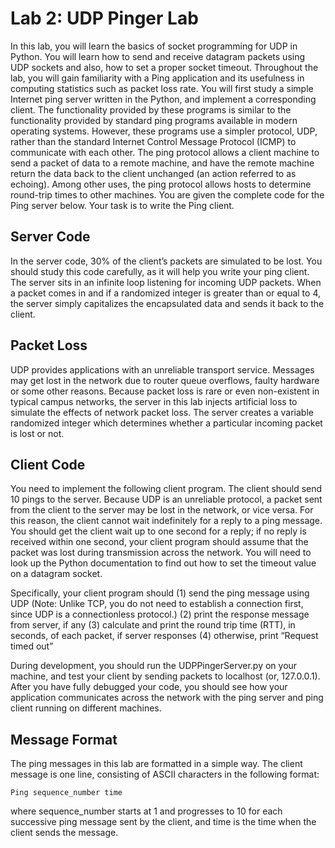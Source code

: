 # Lab 2: UDP Pinger Lab 
In this lab, you will learn the basics of socket programming for UDP in Python. You will learn how to send and receive datagram packets using UDP sockets and also, how to set a proper socket timeout. Throughout the lab, you will gain familiarity with a Ping application and its usefulness in computing statistics such as packet loss rate. 
You will first study a simple Internet ping server written in the Python, and implement a corresponding client. The functionality provided by these programs is similar to the functionality provided by standard ping programs available in modern operating systems. However, these programs use a simpler protocol, UDP, rather than the standard Internet Control Message Protocol (ICMP) to communicate with each other. The ping protocol allows a client machine to send a packet of data to a remote machine, and have the remote machine return the data back to the client unchanged (an action referred to as echoing). Among other uses, the ping protocol allows hosts to determine round-trip times to other machines. 
You are given the complete code for the Ping server below. Your task is to write the Ping client. 

## Server Code 
In the server code, 30% of the client’s packets are simulated to be lost. You should study this code carefully, as it will help you write your ping client. The server sits in an infinite loop listening for incoming UDP packets. When a packet comes in and if a randomized integer is greater than or equal to 4, the server simply capitalizes the encapsulated data and sends it back to the client. 

## Packet Loss 
UDP provides applications with an unreliable transport service. Messages may get lost in the network due to router queue overflows, faulty hardware or some other reasons. Because packet loss is rare or even non-existent in typical campus networks, the server in this lab injects artificial loss to simulate the effects of network packet loss. The server creates a variable randomized integer which determines whether a particular incoming packet is lost or not. 

## Client Code 
You need to implement the following client program. The client should send 10 pings to the server. Because UDP is an unreliable protocol, a packet sent from the client to the server may be lost in the network, or vice versa. For this reason, the client cannot wait indefinitely for a reply to a ping message. You should get the client wait up to one second for a reply; if no reply is received within one second, your client program should assume that the packet was lost during transmission across the network. You will need to look up the Python documentation to find out how to set the timeout value on a datagram socket. 

Specifically, your client program should (1) send the ping message using UDP (Note: Unlike TCP, you do not need to establish a connection first, since UDP is a connectionless protocol.) (2) print the response message from server, if any (3) calculate and print the round trip time (RTT), in seconds, of each packet, if server responses (4) otherwise, print “Request timed out” 

During development, you should run the UDPPingerServer.py on your machine, and test your client by sending packets to localhost (or, 127.0.0.1). After you have fully debugged your code, you should see how your application communicates across the network with the ping server and ping client running on different machines. 

## Message Format 
The ping messages in this lab are formatted in a simple way. The client message is one line, 
consisting of ASCII characters in the following format: 

```Ping sequence_number time ```

where sequence_number starts at 1 and progresses to 10 for each successive ping message sent by the client, and time is the time when the client sends the message. 
